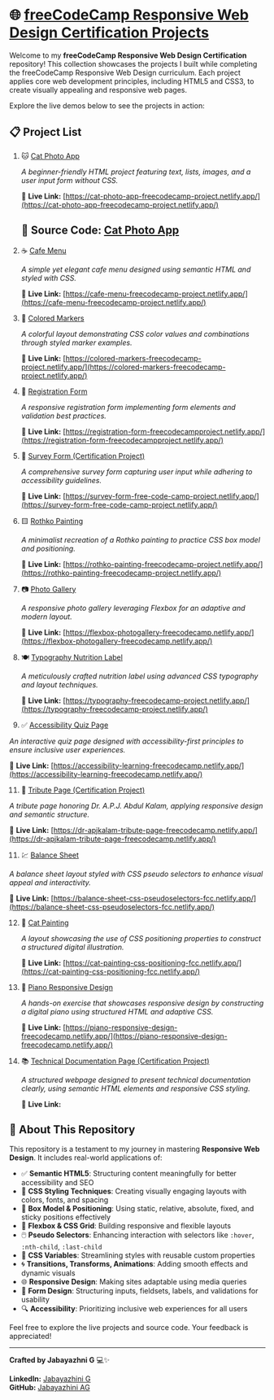 # 🌐 [freeCodeCamp Responsive Web Design Certification Projects](https://www.freecodecamp.org/learn/2022/responsive-web-design/)

Welcome to my **freeCodeCamp Responsive Web Design Certification** repository! This collection showcases the projects I built while completing the freeCodeCamp Responsive Web Design curriculum. Each project applies core web development principles, including HTML5 and CSS3, to create visually appealing and responsive web pages.

Explore the live demos below to see the projects in action:

## 📋 Project List

1. 🐱 [Cat Photo App](https://www.freecodecamp.org/learn/2022/responsive-web-design/#learn-html-by-building-a-cat-photo-app)
   
   *A beginner-friendly HTML project featuring text, lists, images, and a user input form without CSS.*
   
   🔗 **Live Link:** [https://cat-photo-app-freecodecamp-project.netlify.app/](https://cat-photo-app-freecodecamp-project.netlify.app/)

   ## 📂 Source Code: [Cat Photo App](https://github.com/jabayazhini-ag/freeCodeCamp_Responsive-Web-Design/tree/main/A_CatPhotoApp)
   

3. ☕ [Cafe Menu](https://www.freecodecamp.org/learn/2022/responsive-web-design/#learn-basic-css-by-building-a-cafe-menu)
   
   *A simple yet elegant cafe menu designed using semantic HTML and styled with CSS.*
   
   🔗 **Live Link:** [https://cafe-menu-freecodecamp-project.netlify.app/](https://cafe-menu-freecodecamp-project.netlify.app/)


4. 🎨 [Colored Markers](https://www.freecodecamp.org/learn/2022/responsive-web-design/#learn-css-colors-by-building-a-set-of-colored-markers)
   
   *A colorful layout demonstrating CSS color values and combinations through styled marker examples.*

   🔗 **Live Link:** [https://colored-markers-freecodecamp-project.netlify.app/](https://colored-markers-freecodecamp-project.netlify.app/)


5. 📄 [Registration Form](https://www.freecodecamp.org/learn/2022/responsive-web-design/#learn-html-forms-by-building-a-registration-form)
   
   *A responsive registration form implementing form elements and validation best practices.*

   🔗 **Live Link:** [https://registration-form-freecodecampproject.netlify.app/](https://registration-form-freecodecampproject.netlify.app/)


6. 📝 [Survey Form (Certification Project)](https://www.freecodecamp.org/learn/2022/responsive-web-design/build-a-survey-form-project/build-a-survey-form)
   
   *A comprehensive survey form capturing user input while adhering to accessibility guidelines.*

   🔗 **Live Link:** [https://survey-form-free-code-camp-project.netlify.app/](https://survey-form-free-code-camp-project.netlify.app/)


7. 🟨 [Rothko Painting](https://www.freecodecamp.org/learn/2022/responsive-web-design/#learn-the-css-box-model-by-building-a-rothko-painting)
    
   *A minimalist recreation of a Rothko painting to practice CSS box model and positioning.*

    🔗 **Live Link:** [https://rothko-painting-freecodecamp-project.netlify.app/](https://rothko-painting-freecodecamp-project.netlify.app/)


8. 📷 [Photo Gallery](https://www.freecodecamp.org/learn/2022/responsive-web-design/#learn-css-flexbox-by-building-a-photo-gallery)
    
   *A responsive photo gallery leveraging Flexbox for an adaptive and modern layout.*

   🔗 **Live Link:** [https://flexbox-photogallery-freecodecamp.netlify.app/](https://flexbox-photogallery-freecodecamp.netlify.app/)


9. 🍽️ [Typography Nutrition Label](https://www.freecodecamp.org/learn/2022/responsive-web-design/#learn-typography-by-building-a-nutrition-label)
    
   *A meticulously crafted nutrition label using advanced CSS typography and layout techniques.*

   🔗 **Live Link:** [https://typography-freecodecamp-project.netlify.app/](https://typography-freecodecamp-project.netlify.app/)


10. ✅ [Accessibility Quiz Page](https://www.freecodecamp.org/learn/2022/responsive-web-design/#learn-accessibility-by-building-a-quiz)
    
   *An interactive quiz page designed with accessibility-first principles to ensure inclusive user experiences.*

   🔗 **Live Link:** [https://accessibility-learning-freecodecamp.netlify.app/](https://accessibility-learning-freecodecamp.netlify.app/)


11. 🏅 [Tribute Page (Certification Project)](https://www.freecodecamp.org/learn/2022/responsive-web-design/build-a-tribute-page-project/build-a-tribute-page)
    
   *A tribute page honoring Dr. A.P.J. Abdul Kalam, applying responsive design and semantic structure.*

   🔗 **Live Link:** [https://dr-apjkalam-tribute-page-freecodecamp.netlify.app/](https://dr-apjkalam-tribute-page-freecodecamp.netlify.app/)


11. 💹 [Balance Sheet](https://www.freecodecamp.org/learn/2022/responsive-web-design/#learn-more-about-css-pseudo-selectors-by-building-a-balance-sheet)
    
   *A balance sheet layout styled with CSS pseudo selectors to enhance visual appeal and interactivity.*

   🔗 **Live Link:** [https://balance-sheet-css-pseudoselectors-fcc.netlify.app/](https://balance-sheet-css-pseudoselectors-fcc.netlify.app/)


12. 🎨 [Cat Painting](https://www.freecodecamp.org/learn/2022/responsive-web-design/#learn-intermediate-css-by-building-a-cat-painting)
    
    *A layout showcasing the use of CSS positioning properties to construct a structured digital illustration.*

    🔗 **Live Link:** [https://cat-painting-css-positioning-fcc.netlify.app/](https://cat-painting-css-positioning-fcc.netlify.app/)


13. 🎹 [Piano Responsive Design](https://www.freecodecamp.org/learn/2022/responsive-web-design/#learn-responsive-web-design-by-building-a-piano)
    
    *A hands-on exercise that showcases responsive design by constructing a digital piano using structured HTML and adaptive CSS.*

    🔗 **Live Link:** [https://piano-responsive-design-freecodecamp.netlify.app/](https://piano-responsive-design-freecodecamp.netlify.app/)


14. 📚 [Technical Documentation Page (Certification Project)](https://www.freecodecamp.org/learn/2022/responsive-web-design/build-a-technical-documentation-page-project/build-a-technical-documentation-page)
    
    *A structured webpage designed to present technical documentation clearly, using semantic HTML elements and responsive CSS styling.*

    🔗 **Live Link:** 


## 📌 About This Repository

This repository is a testament to my journey in mastering **Responsive Web Design**. It includes real-world applications of:

- ✅ **Semantic HTML5**: Structuring content meaningfully for better accessibility and SEO
- 🎨 **CSS Styling Techniques**: Creating visually engaging layouts with colors, fonts, and spacing
- 📐 **Box Model & Positioning**: Using static, relative, absolute, fixed, and sticky positions effectively
- 🧩 **Flexbox & CSS Grid**: Building responsive and flexible layouts
- 🖱️ **Pseudo Selectors**: Enhancing interaction with selectors like `:hover`, `:nth-child`, `:last-child`
- 🎨 **CSS Variables**: Streamlining styles with reusable custom properties
- 🌀 **Transitions, Transforms, Animations**: Adding smooth effects and dynamic visuals
- 🌐 **Responsive Design**: Making sites adaptable using media queries
- 📄 **Form Design**: Structuring inputs, fieldsets, labels, and validations for usability
- 🔍 **Accessibility**: Prioritizing inclusive web experiences for all users

Feel free to explore the live projects and source code. Your feedback is appreciated!

---

**Crafted by Jabayazhni G** 💻✨

**LinkedIn:** [Jabayazhini G](https://www.linkedin.com/in/jabayazhini-ag/)  
**GitHub:** [Jabayazhini AG](https://github.com/jabayazhini-ag)

